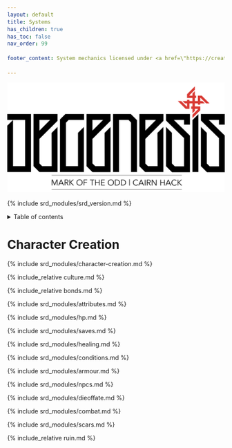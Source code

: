 ```yaml
---
layout: default
title: Systems
has_children: true
has_toc: false
nav_order: 99

footer_content: System mechanics licensed under <a href=\"https://creativecommons.org/licenses/by-sa/4.0\">CC-BY-SA 4.0</a>.

---
```


![](../imgs/DG-moto_logo.png)

{% include srd_modules/srd_version.md %}

<details close markdown="block">
  <summary id="index">
    Table of contents
  </summary>
  {: .text-delta }
1. TOC
{:toc}
</details>

# Character Creation

{% include srd_modules/character-creation.md %}

{% include_relative culture.md %}

{% include_relative bonds.md %}

{% include srd_modules/attributes.md %}

{% include srd_modules/hp.md %}

{% include srd_modules/saves.md %}

{% include srd_modules/healing.md %}

{% include srd_modules/conditions.md %}

{% include srd_modules/armour.md %}

{% include srd_modules/npcs.md %}

{% include srd_modules/dieoffate.md %}

{% include srd_modules/combat.md %}

{% include srd_modules/scars.md %}

{% include_relative ruin.md %}
